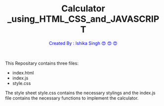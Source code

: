 <h1 align="center"> Calculator _using_HTML_CSS_and_JAVASCRIPT </h1>
<p style=color:blue align="center"> Created By : Ishika Singh &#128525; &#128525; &#128525;</p>
<br>
<br>
This Repositary contains three files:
<ul> 
  <li>  index.html</li>
   <li> index.js</li>
   <li>  style.css</li>
</ul>
The style sheet style.css contains the necessary stylings and the index.js file contains the necessary functions to implement the calculator.
